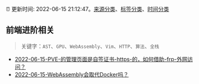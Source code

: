 :alarm_clock: 更新时间: 2022-06-15 21:12:47。[来源分类](../README.md)、[标签分类](../TAGS.md)、[时间分类](../TIMELINE.md)

## 前端进阶相关


> 关键字：`AST`、`GPU`、`WebAssembly`、`Vim`、`HTTP`、`算法`、`全栈`



- [2022-06-15-PVE-的管理页面是自签证书-https-的，如何借助-frp-外网访问？](https://www.v2ex.com/t/859872) 
- [2022-06-15-WebAssembly会取代Docker吗？](https://toutiao.io/k/ojpzxm8) 